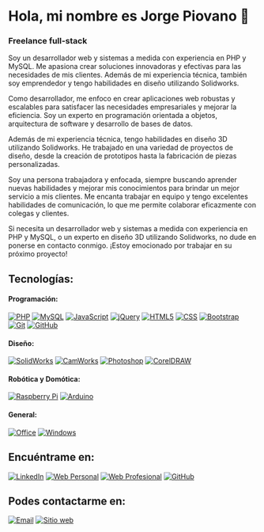 # Hola, mi nombre es Jorge Piovano 👋

### Freelance full-stack

Soy un desarrollador web y sistemas a medida con experiencia en PHP y MySQL. Me apasiona crear soluciones innovadoras y efectivas para las necesidades de mis clientes. Además de mi experiencia técnica, también soy emprendedor y tengo habilidades en diseño utilizando Solidworks.

Como desarrollador, me enfoco en crear aplicaciones web robustas y escalables para satisfacer las necesidades empresariales y mejorar la eficiencia. Soy un experto en programación orientada a objetos, arquitectura de software y desarrollo de bases de datos.

Además de mi experiencia técnica, tengo habilidades en diseño 3D utilizando Solidworks. He trabajado en una variedad de proyectos de diseño, desde la creación de prototipos hasta la fabricación de piezas personalizadas.

Soy una persona trabajadora y enfocada, siempre buscando aprender nuevas habilidades y mejorar mis conocimientos para brindar un mejor servicio a mis clientes. Me encanta trabajar en equipo y tengo excelentes habilidades de comunicación, lo que me permite colaborar eficazmente con colegas y clientes.

Si necesita un desarrollador web y sistemas a medida con experiencia en PHP y MySQL, o un experto en diseño 3D utilizando Solidworks, no dude en ponerse en contacto conmigo. ¡Estoy emocionado por trabajar en su próximo proyecto!

## Tecnologías:
#### Programación:

[![PHP](https://img.shields.io/badge/PHP-yellow?style=for-the-badge&logo=php&logoColor=white&labelColor=101010)](https://www.php.net/)
[![MySQL](https://img.shields.io/badge/MySQL-blue?style=for-the-badge&logo=mysql&logoColor=white&labelColor=101010)](https://www.mysql.com/)
[![JavaScript](https://img.shields.io/badge/JavaScript-yellow?style=for-the-badge&logo=javascript&logoColor=white&labelColor=101010)](https://developer.mozilla.org/en-US/docs/Web/JavaScript)
[![jQuery](https://img.shields.io/badge/jQuery-blue?style=for-the-badge&logo=jquery&logoColor=white&labelColor=101010)](https://jquery.com/)
[![HTML5](https://img.shields.io/badge/HTML5-orange?style=for-the-badge&logo=html5&logoColor=white&labelColor=101010)](https://developer.mozilla.org/en-US/docs/Web/HTML)
[![CSS](https://img.shields.io/badge/CSS-blue?style=for-the-badge&logo=css3&logoColor=white&labelColor=101010)](https://developer.mozilla.org/en-US/docs/Web/CSS)
[![Bootstrap](https://img.shields.io/badge/Bootstrap-purple?style=for-the-badge&logo=bootstrap&logoColor=white&labelColor=101010)](https://getbootstrap.com/)
[![Git](https://img.shields.io/badge/Git-black?style=for-the-badge&logo=git&logoColor=white&labelColor=101010)](https://git-scm.com/)
[![GitHub](https://img.shields.io/badge/GitHub-black?style=for-the-badge&logo=github&logoColor=white&labelColor=101010)](https://github.com/)

#### Diseño:
[![SolidWorks](https://img.shields.io/badge/SolidWorks-green?style=for-the-badge&logo=solidworks&logoColor=white&labelColor=101010)](https://www.solidworks.com/es)
[![CamWorks](https://img.shields.io/badge/CamWorks-blue?style=for-the-badge&logo=camworks&logoColor=white&labelColor=101010)](https://camworks.com/)
[![Photoshop](https://img.shields.io/badge/Photoshop-blue?style=for-the-badge&logo=adobe-photoshop&logoColor=white&labelColor=101010)](https://www.adobe.com/es/products/photoshop/)
[![CorelDRAW](https://img.shields.io/badge/CorelDRAW-ff2f4b?style=for-the-badge&logo=coreldraw&logoColor=white&labelColor=101010)](https://www.coreldraw.com/)

#### Robótica y Domótica:
[![Raspberry Pi](https://img.shields.io/badge/Raspberry%20Pi-a22846?style=for-the-badge&logo=raspberry-pi&logoColor=white&labelColor=101010)](https://www.raspberrypi.com/)
[![Arduino](https://img.shields.io/badge/Arduino-00979d?style=for-the-badge&logo=arduino&logoColor=white&labelColor=101010)](https://www.arduino.cc/)

#### General:
[![Office](https://img.shields.io/badge/Microsoft%20Office-d83b01?style=for-the-badge&logo=microsoft-office&logoColor=white&labelColor=101010)](https://enlace-a-tu-repositorio)
[![Windows](https://img.shields.io/badge/Windows-0078d6?style=for-the-badge&logo=windows&logoColor=white&labelColor=101010)](https://www.microsoft.com/)



## Encuéntrame en:

[![LinkedIn](https://img.shields.io/badge/LinkedIn-Jorge_Piovano-blue?style=for-the-badge&logo=linkedin&logoColor=white&labelColor=101010)](https://www.linkedin.com/in/jorgepiovano/)
[![Web Personal](https://img.shields.io/badge/Web%20Personal-Jorge_Piovano.com-blue?style=for-the-badge&logo=firefox&logoColor=white&labelColor=101010)](https://jorgepiovano.com)
[![Web Profesional](https://img.shields.io/badge/Web%20Profesional-NeoDesarrollos.com-blue?style=for-the-badge&logo=firefox&logoColor=white&labelColor=101010)](https://neodesarrollos.com)
[![GitHub](https://img.shields.io/badge/GitHub-neodesarrollos-181717?style=for-the-badge&logo=github&logoColor=white&labelColor=101010)](https://github.com/neodesarrollos)

## Podes contactarme en:

[![Email](https://img.shields.io/badge/desarrollo@neodesarrollos.com-EMail-D14836?style=for-the-badge&logo=gmail&logoColor=white&labelColor=101010)](mailto:desarrollo@neodesarrollos.com)
[![Sitio web](https://img.shields.io/badge/https://neodesarrollos.com-sitio_web-blue?style=for-the-badge&logo=earth&logoColor=white&labelColor=101010)](https://neodesarrollos.com)
